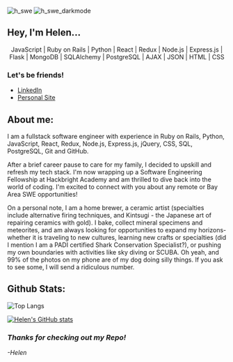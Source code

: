 ![h_swe](https://user-images.githubusercontent.com/82063894/154325007-774bdbd0-2677-4608-ba94-e88efc0494ea.png#gh-light-mode-only)
![h_swe_darkmode](https://user-images.githubusercontent.com/82063894/154333243-38280d40-b25f-4bf0-9104-c0a37c00d7a0.png#gh-dark-mode-only)

## Hey, I'm Helen...

<p align="center">JavaScript | Ruby on Rails | Python | React | Redux | Node.js | Express.js | Flask | MongoDB | SQLAlchemy | PostgreSQL | AJAX | JSON | HTML | CSS </p>

### Let's be friends! 
- [LinkedIn](https://www.linkedin.com/in/helen-edwards-96981532/)
- [Personal Site](https://www.heyimhelen.com)


## About me: 
I am a fullstack software engineer with experience in Ruby on Rails, Python, JavaScript, React, Redux, Node.js, Express.js, jQuery, CSS, SQL, PostgreSQL, Git and GitHub.

After a brief career pause to care for my family, I decided to upskill and refresh my tech stack. I'm now wrapping up a Software Engineering Fellowship at Hackbright Academy and am thrilled to dive back into the world of coding. I'm excited to connect with you about any remote or Bay Area SWE opportunities!

On a personal note, I am a home brewer, a ceramic artist (specialties include alternative firing techniques, and Kintsugi - the Japanese art of repairing ceramics with gold).  I bake, collect mineral specimens and meteorites, and am always looking for opportunities to expand my horizons- whether it is traveling to new cultures, learning new crafts or specialties (did I mention I am a PADI certified Shark Conservation Specialist?), or pushing my own boundaries with activities like sky diving or SCUBA. Oh yeah, and 99% of the photos on my phone are of my dog doing silly things.  If you ask to see some, I will send a ridiculous number.

## Github Stats: 

![Top Langs](https://github-readme-stats.vercel.app/api/top-langs/?username=HelenEdwards)


[![Helen's GitHub stats](https://github-readme-stats.vercel.app/api?username=HelenEdwards)](https://github.com/helenedwards/github-readme-stats)

### _Thanks for checking out my Repo!_
_-Helen_
